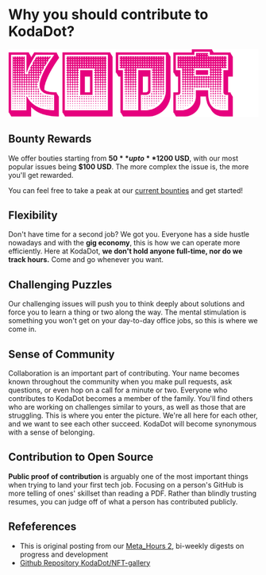 # Why you should contribute to KodaDot?

![KodaDot_logo_v3](./assets/KODA_v3.png)

  
## Bounty Rewards
We offer bouties starting from **$50** up to **$1200 USD**, with our most popular issues being **$100 USD**. The more complex the issue is, the more you'll get rewarded.

You can feel free to take a peak at our [current bounties](https://github.com/kodadot/nft-gallery/labels) and get started!



## Flexibility
Don't have time for a second job? We got you. 
Everyone has a side hustle nowadays and with the **gig economy**, this is  how we can operate more efficiently. Here at KodaDot, **we don't hold anyone full-time, nor do we track hours.** Come and go whenever you want.

## Challenging Puzzles
Our challenging issues will push you to think deeply about solutions and force you to learn a thing or two along the way. The mental stimulation is something you won't get on your day-to-day office jobs, so this is where we come in.

## Sense of Community
Collaboration is an important part of contributing. Your name becomes known throughout the community when you make pull requests, ask questions, or even hop on a call for a minute or two. Everyone who contributes to KodaDot becomes a member of the family. You'll find others who are working on challenges similar to yours, as well as those that are struggling. This is where you enter the picture. We're all here for each other, and we want to see each other succeed. KodaDot will become synonymous with a sense of belonging.



## Contribution to Open Source
**Public proof of contribution** is arguably one of the most important things when trying to land your first tech job. Focusing on a person's GitHub is more telling of ones' skillset than reading a PDF. Rather than blindly trusting resumes, you can judge off of what a person has contributed publicly.

## Refeferences
- This is original posting from our [Meta_Hours 2](https://github.com/kodadot/nft-gallery/discussions/1699), bi-weekly digests on progress and development
- [Github Repository KodaDot/NFT-gallery](https://github.com/kodadot/nft-gallery/issues/)
